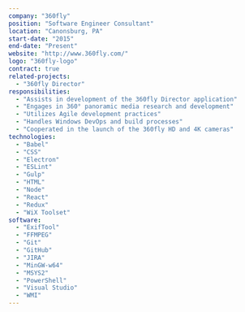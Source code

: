 ```yaml
---
company: "360fly"
position: "Software Engineer Consultant"
location: "Canonsburg, PA"
start-date: "2015"
end-date: "Present"
website: "http://www.360fly.com/"
logo: "360fly-logo"
contract: true
related-projects:
  - "360fly Director"
responsibilities:
  - "Assists in development of the 360fly Director application"
  - "Engages in 360° panoramic media research and development"
  - "Utilizes Agile development practices"
  - "Handles Windows DevOps and build processes"
  - "Cooperated in the launch of the 360fly HD and 4K cameras"
technologies:
  - "Babel"
  - "CSS"
  - "Electron"
  - "ESLint"
  - "Gulp"
  - "HTML"
  - "Node"
  - "React"
  - "Redux"
  - "WiX Toolset"
software:
  - "ExifTool"
  - "FFMPEG"
  - "Git"
  - "GitHub"
  - "JIRA"
  - "MinGW-w64"
  - "MSYS2"
  - "PowerShell"
  - "Visual Studio"
  - "WMI"
---
```

